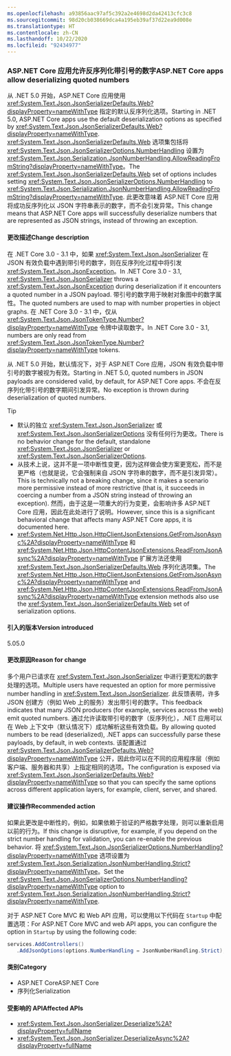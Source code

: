 ```yaml
---
ms.openlocfilehash: a93856aac97af5c392a2e4698d2da42413cfc3c8
ms.sourcegitcommit: 98d20cb038669dca4a195eb39af37d22ea9d008e
ms.translationtype: HT
ms.contentlocale: zh-CN
ms.lasthandoff: 10/22/2020
ms.locfileid: "92434977"
---
```

### <a name="aspnet-core-apps-allow-deserializing-quoted-numbers"></a><span data-ttu-id="9ab46-101">ASP.NET Core 应用允许反序列化带引号的数字</span><span class="sxs-lookup"><span data-stu-id="9ab46-101">ASP.NET Core apps allow deserializing quoted numbers</span></span>

<span data-ttu-id="9ab46-102">从 .NET 5.0 开始，ASP.NET Core 应用使用 <xref:System.Text.Json.JsonSerializerDefaults.Web?displayProperty=nameWithType> 指定的默认反序列化选项。</span><span class="sxs-lookup"><span data-stu-id="9ab46-102">Starting in .NET 5.0, ASP.NET Core apps use the default deserialization options as specified by <xref:System.Text.Json.JsonSerializerDefaults.Web?displayProperty=nameWithType>.</span></span> <span data-ttu-id="9ab46-103"><xref:System.Text.Json.JsonSerializerDefaults.Web> 选项集包括将 <xref:System.Text.Json.JsonSerializerOptions.NumberHandling> 设置为 <xref:System.Text.Json.Serialization.JsonNumberHandling.AllowReadingFromString?displayProperty=nameWithType>。</span><span class="sxs-lookup"><span data-stu-id="9ab46-103">The <xref:System.Text.Json.JsonSerializerDefaults.Web> set of options includes setting <xref:System.Text.Json.JsonSerializerOptions.NumberHandling> to <xref:System.Text.Json.Serialization.JsonNumberHandling.AllowReadingFromString?displayProperty=nameWithType>.</span></span> <span data-ttu-id="9ab46-104">此更改意味着 ASP.NET Core 应用将成功反序列化以 JSON 字符串表示的数字，而不会引发异常。</span><span class="sxs-lookup"><span data-stu-id="9ab46-104">This change means that ASP.NET Core apps will successfully deserialize numbers that are represented as JSON strings, instead of throwing an exception.</span></span>

#### <a name="change-description"></a><span data-ttu-id="9ab46-105">更改描述</span><span class="sxs-lookup"><span data-stu-id="9ab46-105">Change description</span></span>

<span data-ttu-id="9ab46-106">在 .NET Core 3.0 - 3.1 中，如果 <xref:System.Text.Json.JsonSerializer> 在 JSON 有效负载中遇到带引号的数字，则在反序列化过程中将引发 <xref:System.Text.Json.JsonException>。</span><span class="sxs-lookup"><span data-stu-id="9ab46-106">In .NET Core 3.0 - 3.1, <xref:System.Text.Json.JsonSerializer> throws a <xref:System.Text.Json.JsonException> during deserialization if it encounters a quoted number in a JSON payload.</span></span> <span data-ttu-id="9ab46-107">带引号的数字用于映射对象图中的数字属性。</span><span class="sxs-lookup"><span data-stu-id="9ab46-107">The quoted numbers are used to map with number properties in object graphs.</span></span> <span data-ttu-id="9ab46-108">在 .NET Core 3.0 - 3.1 中，仅从 <xref:System.Text.Json.JsonTokenType.Number?displayProperty=nameWithType> 令牌中读取数字。</span><span class="sxs-lookup"><span data-stu-id="9ab46-108">In .NET Core 3.0 - 3.1, numbers are only read from <xref:System.Text.Json.JsonTokenType.Number?displayProperty=nameWithType> tokens.</span></span>

<span data-ttu-id="9ab46-109">从 .NET 5.0 开始，默认情况下，对于 ASP.NET Core 应用，JSON 有效负载中带引号的数字被视为有效。</span><span class="sxs-lookup"><span data-stu-id="9ab46-109">Starting in .NET 5.0, quoted numbers in JSON payloads are considered valid, by default, for ASP.NET Core apps.</span></span> <span data-ttu-id="9ab46-110">不会在反序列化带引号的数字期间引发异常。</span><span class="sxs-lookup"><span data-stu-id="9ab46-110">No exception is thrown during deserialization of quoted numbers.</span></span>

> [!TIP]
>
> - <span data-ttu-id="9ab46-111">默认的独立 <xref:System.Text.Json.JsonSerializer> 或 <xref:System.Text.Json.JsonSerializerOptions> 没有任何行为更改。</span><span class="sxs-lookup"><span data-stu-id="9ab46-111">There is no behavior change for the default, standalone <xref:System.Text.Json.JsonSerializer> or <xref:System.Text.Json.JsonSerializerOptions>.</span></span>
> - <span data-ttu-id="9ab46-112">从技术上说，这并不是一项中断性变更，因为这样做会使方案更宽松，而不是更严格（也就是说，它会强制来自 JSON 字符串的数字，而不是引发异常）。</span><span class="sxs-lookup"><span data-stu-id="9ab46-112">This is technically not a breaking change, since it makes a scenario more permissive instead of more restrictive (that is, it succeeds in coercing a number from a JSON string instead of throwing an exception).</span></span> <span data-ttu-id="9ab46-113">然而，由于这是一项重大的行为变更，会影响许多 ASP.NET Core 应用，因此在此处进行了说明。</span><span class="sxs-lookup"><span data-stu-id="9ab46-113">However, since this is a significant behavioral change that affects many ASP.NET Core apps, it is documented here.</span></span>
> - <span data-ttu-id="9ab46-114"><xref:System.Net.Http.Json.HttpClientJsonExtensions.GetFromJsonAsync%2A?displayProperty=nameWithType> 和 <xref:System.Net.Http.Json.HttpContentJsonExtensions.ReadFromJsonAsync%2A?displayProperty=nameWithType> 扩展方法还使用 <xref:System.Text.Json.JsonSerializerDefaults.Web> 序列化选项集。</span><span class="sxs-lookup"><span data-stu-id="9ab46-114">The <xref:System.Net.Http.Json.HttpClientJsonExtensions.GetFromJsonAsync%2A?displayProperty=nameWithType> and <xref:System.Net.Http.Json.HttpContentJsonExtensions.ReadFromJsonAsync%2A?displayProperty=nameWithType> extension methods also use the <xref:System.Text.Json.JsonSerializerDefaults.Web> set of serialization options.</span></span>

#### <a name="version-introduced"></a><span data-ttu-id="9ab46-115">引入的版本</span><span class="sxs-lookup"><span data-stu-id="9ab46-115">Version introduced</span></span>

<span data-ttu-id="9ab46-116">5.0</span><span class="sxs-lookup"><span data-stu-id="9ab46-116">5.0</span></span>

#### <a name="reason-for-change"></a><span data-ttu-id="9ab46-117">更改原因</span><span class="sxs-lookup"><span data-stu-id="9ab46-117">Reason for change</span></span>

<span data-ttu-id="9ab46-118">多个用户已请求在 <xref:System.Text.Json.JsonSerializer> 中进行更宽松的数字处理的选项。</span><span class="sxs-lookup"><span data-stu-id="9ab46-118">Multiple users have requested an option for more permissive number handling in <xref:System.Text.Json.JsonSerializer>.</span></span> <span data-ttu-id="9ab46-119">此反馈表明，许多 JSON 创建方（例如 Web 上的服务）发出带引号的数字。</span><span class="sxs-lookup"><span data-stu-id="9ab46-119">This feedback indicates that many JSON producers (for example, services across the web) emit quoted numbers.</span></span> <span data-ttu-id="9ab46-120">通过允许读取带引号的数字（反序列化），.NET 应用可以在 Web 上下文中（默认情况下）成功解析这些有效负载。</span><span class="sxs-lookup"><span data-stu-id="9ab46-120">By allowing quoted numbers to be read (deserialized), .NET apps can successfully parse these payloads, by default, in web contexts.</span></span> <span data-ttu-id="9ab46-121">该配置通过 <xref:System.Text.Json.JsonSerializerDefaults.Web?displayProperty=nameWithType> 公开，因此你可以在不同的应用程序层（例如客户端、服务器和共享）上指定相同的选项。</span><span class="sxs-lookup"><span data-stu-id="9ab46-121">The configuration is exposed via <xref:System.Text.Json.JsonSerializerDefaults.Web?displayProperty=nameWithType> so that you can specify the same options across different application layers, for example, client, server, and shared.</span></span>

#### <a name="recommended-action"></a><span data-ttu-id="9ab46-122">建议操作</span><span class="sxs-lookup"><span data-stu-id="9ab46-122">Recommended action</span></span>

<span data-ttu-id="9ab46-123">如果此更改是中断性的，例如，如果依赖于验证的严格数字处理，则可以重新启用以前的行为。</span><span class="sxs-lookup"><span data-stu-id="9ab46-123">If this change is disruptive, for example, if you depend on the strict number handling for validation, you can re-enable the previous behavior.</span></span> <span data-ttu-id="9ab46-124">将 <xref:System.Text.Json.JsonSerializerOptions.NumberHandling?displayProperty=nameWithType> 选项设置为 <xref:System.Text.Json.Serialization.JsonNumberHandling.Strict?displayProperty=nameWithType>。</span><span class="sxs-lookup"><span data-stu-id="9ab46-124">Set the <xref:System.Text.Json.JsonSerializerOptions.NumberHandling?displayProperty=nameWithType> option to <xref:System.Text.Json.Serialization.JsonNumberHandling.Strict?displayProperty=nameWithType>.</span></span>

<span data-ttu-id="9ab46-125">对于 ASP.NET Core MVC 和 Web API 应用，可以使用以下代码在 `Startup` 中配置选项：</span><span class="sxs-lookup"><span data-stu-id="9ab46-125">For ASP.NET Core MVC and web API apps, you can configure the option in `Startup` by using the following code:</span></span>

```csharp
services.AddControllers()
   .AddJsonOptions(options.NumberHandling = JsonNumberHandling.Strict);
```

#### <a name="category"></a><span data-ttu-id="9ab46-126">类别</span><span class="sxs-lookup"><span data-stu-id="9ab46-126">Category</span></span>

- <span data-ttu-id="9ab46-127">ASP.NET Core</span><span class="sxs-lookup"><span data-stu-id="9ab46-127">ASP.NET Core</span></span>
- <span data-ttu-id="9ab46-128">序列化</span><span class="sxs-lookup"><span data-stu-id="9ab46-128">Serialization</span></span>

#### <a name="affected-apis"></a><span data-ttu-id="9ab46-129">受影响的 API</span><span class="sxs-lookup"><span data-stu-id="9ab46-129">Affected APIs</span></span>

- <xref:System.Text.Json.JsonSerializer.Deserialize%2A?displayProperty=fullName>
- <xref:System.Text.Json.JsonSerializer.DeserializeAsync%2A?displayProperty=fullName>

<!--

#### Affected APIs

- `Overload:System.Text.Json.JsonSerializer.Deserialize`
- `Overload:System.Text.Json.JsonSerializer.DeserializeAsync`

-->
